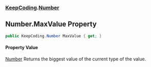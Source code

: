 ### [KeepCoding](KeepCoding.md 'KeepCoding').[Number](KeepCoding_Number.md 'KeepCoding.Number')
## Number.MaxValue Property
```csharp
public KeepCoding.Number MaxValue { get; }
```
#### Property Value
[Number](KeepCoding_Number.md 'KeepCoding.Number')
Returns the biggest value of the current type of the value.  
